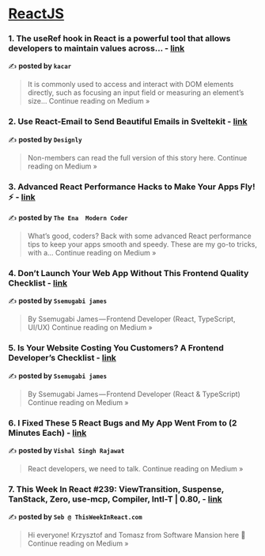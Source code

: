 
<h1><a href=https://medium.com/tag/reactjs/recommended target="_blank" rel="noopener noreferrer">ReactJS</a></h1>
<h3>1. The useRef hook in React is a powerful tool that allows developers to maintain values across… - <a href="https://medium.com/@kacar7/the-useref-hook-in-react-is-a-powerful-tool-that-allows-developers-to-maintain-values-across-f2440905c469?source=rss------reactjs-5" target="_blank" rel="noopener noreferrer">link</a></h3>

✍️ **posted by `kacar`**

<blockquote>It is commonly used to access and interact with DOM elements directly, such as focusing an input field or measuring an element’s size…
Continue reading on Medium »</blockquote>

<h3>2. Use React-Email to Send Beautiful Emails in Sveltekit - <a href="https://designly.medium.com/use-react-email-to-send-beautiful-emails-in-sveltekit-8b77eb9c0d5a?source=rss------reactjs-5" target="_blank" rel="noopener noreferrer">link</a></h3>

✍️ **posted by `Designly`**

<blockquote>Non-members can read the full version of this story here.
Continue reading on Medium »</blockquote>

<h3>3. Advanced React Performance Hacks to Make Your Apps Fly! ⚡ - <a href="https://medium.com/@TheEnaModernCoder/advanced-react-performance-hacks-to-make-your-apps-fly-0b83b8c5e974?source=rss------reactjs-5" target="_blank" rel="noopener noreferrer">link</a></h3>

✍️ **posted by `The Ena  Modern Coder`**

<blockquote>What’s good, coders? Back with some advanced React performance tips to keep your apps smooth and speedy. These are my go-to tricks, with a…
Continue reading on Medium »</blockquote>

<h3>4.  Don’t Launch Your Web App Without This Frontend Quality Checklist - <a href="https://medium.com/@semugabijamws1223/dont-launch-your-web-app-without-this-frontend-quality-checklist-82789b0e4859?source=rss------reactjs-5" target="_blank" rel="noopener noreferrer">link</a></h3>

✍️ **posted by `Ssemugabi james`**

<blockquote>By Ssemugabi James — Frontend Developer (React, TypeScript, UI/UX)
Continue reading on Medium »</blockquote>

<h3>5.  Is Your Website Costing You Customers? A Frontend Developer’s Checklist - <a href="https://medium.com/@semugabijamws1223/is-your-website-costing-you-customers-a-frontend-developers-checklist-cace4b13d983?source=rss------reactjs-5" target="_blank" rel="noopener noreferrer">link</a></h3>

✍️ **posted by `Ssemugabi james`**

<blockquote>By Ssemugabi James — Frontend Developer (React & TypeScript)
Continue reading on Medium »</blockquote>

<h3>6. I Fixed These 5 React Bugs and My App Went From  to  (2 Minutes Each) - <a href="https://medium.com/@vishalsinghrajawat990/i-fixed-these-5-react-bugs-and-my-app-went-from-to-2-minutes-each-d2dc19f2af08?source=rss------reactjs-5" target="_blank" rel="noopener noreferrer">link</a></h3>

✍️ **posted by `Vishal Singh Rajawat`**

<blockquote>React developers, we need to talk.
Continue reading on Medium »</blockquote>

<h3>7. This Week In React #239: ViewTransition, Suspense, TanStack, Zero, use-mcp, Compiler, Intl-T | 0.80, - <a href="https://medium.com/@sebastienlorber/this-week-in-react-239-viewtransition-suspense-tanstack-zero-use-mcp-compiler-intl-t-0-80-4eb56adc9e2c?source=rss------reactjs-5" target="_blank" rel="noopener noreferrer">link</a></h3>

✍️ **posted by `Seb @ ThisWeekInReact.com`**

<blockquote>Hi everyone! Krzysztof and Tomasz from Software Mansion here 👋
Continue reading on Medium »</blockquote>

